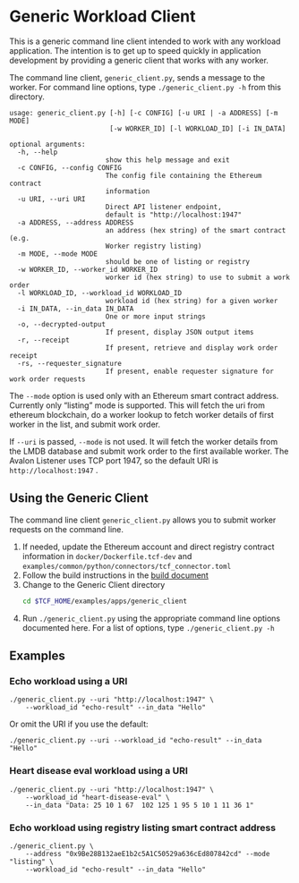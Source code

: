 # Generic Workload Client

This is a generic command line client intended to work with any
workload application. The intention is to get up to speed quickly
in application development by providing a generic client that works
with any worker.

The command line client, `generic_client.py`, sends a message to the worker.
For command line options, type `./generic_client.py -h` from this directory.

```
usage: generic_client.py [-h] [-c CONFIG] [-u URI | -a ADDRESS] [-m MODE]
                         [-w WORKER_ID] [-l WORKLOAD_ID] [-i IN_DATA]

optional arguments:
  -h, --help
                        show this help message and exit
  -c CONFIG, --config CONFIG
                        The config file containing the Ethereum contract
                        information
  -u URI, --uri URI
                        Direct API listener endpoint,
                        default is "http://localhost:1947"
  -a ADDRESS, --address ADDRESS
                        an address (hex string) of the smart contract (e.g.
                        Worker registry listing)
  -m MODE, --mode MODE
                        should be one of listing or registry
  -w WORKER_ID, --worker_id WORKER_ID
                        worker id (hex string) to use to submit a work order
  -l WORKLOAD_ID, --workload_id WORKLOAD_ID
                        workload id (hex string) for a given worker
  -i IN_DATA, --in_data IN_DATA
                        One or more input strings
  -o, --decrypted-output
                        If present, display JSON output items
  -r, --receipt
                        If present, retrieve and display work order receipt 
  -rs, --requester_signature
                        If present, enable requester signature for work order requests
```

The `--mode` option is used only with an Ethereum smart contract address.
Currently only “listing” mode is supported.
This will fetch the uri from ethereum blockchain, do a worker lookup to fetch
worker details of first worker in the list, and submit work order.

If `--uri` is passed, `--mode` is not used. It will fetch the worker details
from the LMDB database and submit work order to the first available worker.
The Avalon Listener uses TCP port 1947, so the default URI is
`http://localhost:1947` .

## Using the Generic Client

The command line client `generic_client.py` allows you to submit
worker requests on the command line.

1. If needed, update the Ethereum account and direct registry contract
   information in `docker/Dockerfile.tcf-dev` and
   `examples/common/python/connectors/tcf_connector.toml`
2. Follow the build instructions in the
   [build document](../../../BUILD.md)
3. Change to the Generic Client directory
   ```bash
   cd $TCF_HOME/examples/apps/generic_client
   ```
4. Run `./generic_client.py` using the appropriate command line options
   documented here. For a list of options, type `./generic_client.py -h`

## Examples

### Echo workload using a URI
```
./generic_client.py --uri "http://localhost:1947" \
    --workload_id "echo-result" --in_data "Hello"
```
Or omit the URI if you use the default:
```
./generic_client.py --uri --workload_id "echo-result" --in_data "Hello"
```

### Heart disease eval workload using a URI
```
./generic_client.py --uri "http://localhost:1947" \
    --workload_id "heart-disease-eval" \
    --in_data "Data: 25 10 1 67  102 125 1 95 5 10 1 11 36 1"
```

### Echo workload using registry listing smart contract address
```
./generic_client.py \
    --address "0x9Be28B132aeE1b2c5A1C50529a636cEd807842cd" --mode "listing" \
    --workload_id "echo-result" --in_data "Hello"
```

